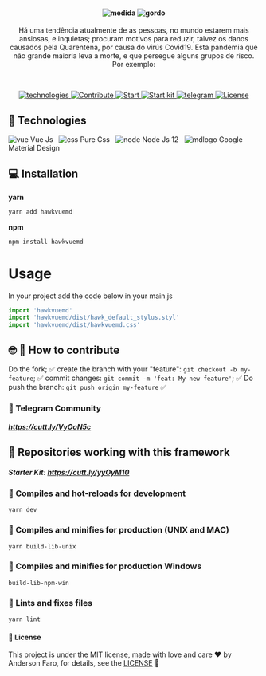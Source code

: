 
<h4 align="center">

![medida](https://user-images.githubusercontent.com/3237047/86923542-914d1780-c104-11ea-8409-6a0c1ce16912.png)
![gordo](https://user-images.githubusercontent.com/3237047/86925291-0faab900-c107-11ea-9149-9079a949132a.png)

</h4>
<p align="center">
   Há uma tendência atualmente de as pessoas, no mundo estarem mais ansiosas, e inquietas; procuram motivos para reduzir, talvez os danos causados pela Quarentena, por causa do virús Covid19. Esta pandemia que não grande maioria leva a morte, e que persegue alguns grupos de risco. Por exemplo:
</p>


<br/>
<p align="center">

   <a href="#rocket-technologies">
   <img alt="technologies" src= "https://img.shields.io/badge/Tecnologies-Front--end-blue">
   </a>
   <a href="#nerd_face-rocket-how-to-contribute">
    <img alt="Contribute" src= "https://img.shields.io/badge/Contribute-how%20to%20contribute-green">
  </a>
  <a href="#construction_worker-installation">
        <img alt="Start" src= "https://img.shields.io/badge/Start-Install-red" >
    </a>
  <a href = "#seat-official-example">
    <img alt = "Start kit" src ="https://img.shields.io/badge/Starter%20Kit-KIT-yellowgreen">
  </a>

  <a href = "#steam_locomotive-telegram">
    <img alt = "telegram" src="https://img.shields.io/badge/Community-Telegram-blue">
  </a>
  <a href="#page_facing_up-license"><img alt="License" src="https://img.shields.io/badge/license-MIT-brightgreen">
  </a>



</p>

## :rocket: Technologies

![vue](https://user-images.githubusercontent.com/3237047/82362961-8d91f400-99e3-11ea-8b60-694eb62c1ac4.png) Vue Js &nbsp; ![css](https://user-images.githubusercontent.com/3237047/82362957-8bc83080-99e3-11ea-8ed0-f998118a4600.png) Pure Css &nbsp; ![node](https://user-images.githubusercontent.com/3237047/82362958-8cf95d80-99e3-11ea-870a-aeb1a046b8d8.png) Node Js 12 &nbsp; ![mdlogo](https://user-images.githubusercontent.com/22483609/82763275-d9c2a700-9ddc-11ea-8da0-d7e1918ccdc4.png) Google Material Design

## :computer: Installation
**yarn**

```bash
yarn add hawkvuemd
```

**npm**
```bash
npm install hawkvuemd
```
# Usage
In your project add the code below in your main.js

```js
import 'hawkvuemd'
import 'hawkvuemd/dist/hawk_default_stylus.styl'
import 'hawkvuemd/dist/hawkvuemd.css'
```

## :nerd_face: :rocket: How to contribute

Do the fork; :white_check_mark:
create the branch with your "feature": `git checkout -b my-feature`; :white_check_mark:
commit changes: `git commit -m 'feat: My new feature'`; :white_check_mark:
 Do push the branch: `git push origin my-feature` :white_check_mark:

### :construction_worker: Telegram Community
 ##### https://cutt.ly/VyOoN5c

## :construction_worker: Repositories working with this framework
##### Starter Kit: https://cutt.ly/yyOyM10

### :construction_worker: Compiles and hot-reloads for development
```
yarn dev
```

### :construction_worker: Compiles and minifies for production (UNIX and MAC)
```
yarn build-lib-unix
```

### :construction_worker: Compiles and minifies for production Windows
```
build-lib-npm-win
```

### :construction_worker: Lints and fixes files
```
yarn lint
```
#### :page_facing_up: License
This project is under the MIT license, made with love and care :hearts: by Anderson Faro, for details, see the [LICENSE](LICENSE.md) 👋























